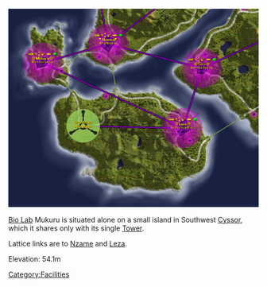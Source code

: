 ![](/images/Leza_Mukuru_Map.jpg "Leza_Mukuru_Map.jpg")

[Bio Lab](/Bio_Lab "wikilink") Mukuru is situated alone on a small island
in Southwest [Cyssor](/Cyssor "wikilink"), which it shares only with its
single [Tower](/Tower "wikilink").

Lattice links are to [Nzame](/Nzame "wikilink") and
[Leza](/Leza "wikilink").

Elevation: 54.1m

[Category:Facilities](/Category:Facilities "wikilink")
